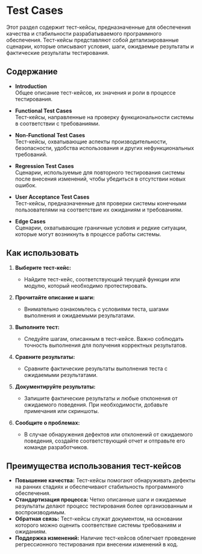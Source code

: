 # Test Cases

Этот раздел содержит тест-кейсы, предназначенные для обеспечения качества и стабильности разрабатываемого программного обеспечения. Тест-кейсы представляют собой детализированные сценарии, которые описывают условия, шаги, ожидаемые результаты и фактические результаты тестирования.

## Содержание

- **Introduction**  
  Общее описание тест-кейсов, их значения и роли в процессе тестирования.

- **Functional Test Cases**  
  Тест-кейсы, направленные на проверку функциональности системы в соответствии с требованиями.

- **Non-Functional Test Cases**  
  Тест-кейсы, охватывающие аспекты производительности, безопасности, удобства использования и других нефункциональных требований.

- **Regression Test Cases**  
  Сценарии, используемые для повторного тестирования системы после внесения изменений, чтобы убедиться в отсутствии новых ошибок.

- **User Acceptance Test Cases**  
  Тест-кейсы, предназначенные для проверки системы конечными пользователями на соответствие их ожиданиям и требованиям.

- **Edge Cases**  
  Сценарии, охватывающие граничные условия и редкие ситуации, которые могут возникнуть в процессе работы системы.

## Как использовать

1. **Выберите тест-кейс:**
   - Найдите тест-кейс, соответствующий текущей функции или модулю, который необходимо протестировать.

2. **Прочитайте описание и шаги:**
   - Внимательно ознакомьтесь с условиями теста, шагами выполнения и ожидаемыми результатами.

3. **Выполните тест:**
   - Следуйте шагам, описанным в тест-кейсе. Важно соблюдать точность выполнения для получения корректных результатов.

4. **Сравните результаты:**
   - Сравните фактические результаты выполнения теста с ожидаемыми результатами.

5. **Документируйте результаты:**
   - Запишите фактические результаты и любые отклонения от ожидаемого поведения. При необходимости, добавьте примечания или скриншоты.

6. **Сообщите о проблемах:**
   - В случае обнаружения дефектов или отклонений от ожидаемого поведения, создайте соответствующий отчет и отправьте его команде разработчиков.

## Преимущества использования тест-кейсов

- **Повышение качества:** Тест-кейсы помогают обнаруживать дефекты на ранних стадиях и обеспечивают стабильность программного обеспечения.
- **Стандартизация процесса:** Четко описанные шаги и ожидаемые результаты делают процесс тестирования более организованным и воспроизводимым.
- **Обратная связь:** Тест-кейсы служат документом, на основании которого можно оценить соответствие системы требованиям и ожиданиям.
- **Поддержка изменений:** Наличие тест-кейсов облегчает проведение регрессионного тестирования при внесении изменений в код.
